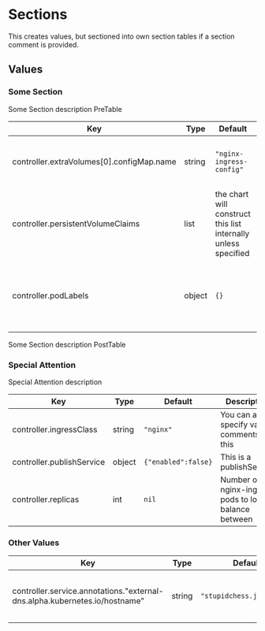 # Sections

This creates values, but sectioned into own section tables if a section comment is provided.

## Values

### Some Section
Some Section description PreTable

| Key | Type | Default | Description |
|-----|------|---------|-------------|
| controller.extraVolumes[0].configMap.name | string | `"nginx-ingress-config"` | Uses the name of the configmap created by this chart |
| controller.persistentVolumeClaims | list | the chart will construct this list internally unless specified | List of persistent volume claims to create. |
| controller.podLabels | object | `{}` | The labels to be applied to instances of the controller pod |
Some Section description PostTable

### Special Attention
Special Attention description

| Key | Type | Default | Description |
|-----|------|---------|-------------|
| controller.ingressClass | string | `"nginx"` | You can also specify value comments like this |
| controller.publishService | object | `{"enabled":false}` | This is a publishService |
| controller.replicas | int | `nil` | Number of nginx-ingress pods to load balance between |

### Other Values

| Key | Type | Default | Description |
|-----|------|---------|-------------|
| controller.service.annotations."external-dns.alpha.kubernetes.io/hostname" | string | `"stupidchess.jmn23.com"` | Hostname to be assigned to the ELB for the service |
